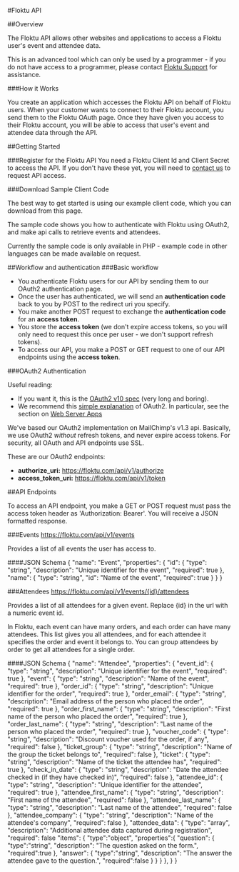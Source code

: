 #Floktu API

##Overview

The Floktu API allows other websites and applications to access a Floktu user's event and attendee data.

This is an advanced tool which can only be used by a programmer - if you do not have access to a programmer, please contact [Floktu Support](http://support.floktu.com) for assistance.

###How it Works

You create an application which accesses the Floktu API on behalf of Floktu users. When your customer wants to connect to their Floktu account, you send them to the Floktu OAuth page. Once they have given you access to their Floktu account, you will be able to access that user's event and attendee data through the API.

##Getting Started

###Register for the Floktu API
You need a Floktu Client Id and Client Secret to access the API. If you don't have these yet, you will need to [contact us](http://support.floktu.com/) to request API access.

###Download Sample Client Code

The best way to get started is using our example client code, which you can download from this page.

The sample code shows you how to authenticate with Floktu using OAuth2, and make api calls to retrieve events and attendees.

Currently the sample code is only available in PHP - example code in other languages can be made available on request.  


##Workflow and authentication
###Basic workflow

* You authenticate Floktu users for our API by sending them to our OAuth2 authentication page.
* Once the user has authenticated, we will send an **authentication code** back to you by POST to the redirect uri you specify.
* You make another POST request to exchange the **authentication code** for an **access token**.
* You store the **access token** (we don't expire access tokens, so you will only need to request this once per user - we don't support refresh tokens).
* To access our API, you make a POST or GET request to one of our API endpoints using the **access token**.


###OAuth2 Authentication

Useful reading:

* If you want it, this is the [OAuth2 v10 spec](http://tools.ietf.org/html/draft-ietf-oauth-v2-31) (very long and boring).
* We recommend this [simple explanation](http://aaronparecki.com/articles/2012/07/29/1/oauth2-simplified) of OAuth2. In particular, see the section on [Web Server Apps](http://aaronparecki.com/articles/2012/07/29/1/oauth2-simplified#web-server-apps)

We've based our OAuth2 implementation on MailChimp's v1.3 api. Basically, we use OAuth2 *without* refresh tokens, and never expire access tokens. For security, all OAuth and API endpoints use SSL.

These are our OAuth2 endpoints:

* **authorize_uri:** https://floktu.com/api/v1/authorize
* **access_token_uri:** https://floktu.com/api/v1/token


##API Endpoints

To access an API endpoint, you make a GET or POST request must pass the access token header as 'Authorization: Bearer'. You will receive a JSON formatted response.

###Events
https://floktu.com/api/v1/events

Provides a list of all events the user has access to.

####JSON Schema	
	{
		"name": "Event",
		"properties": {
			"id": {
				"type": "string",
				"description": "Unique identifier for the event",
				"required": true
			},
			"name": {
				"type": "string",
				"id": "Name of the event",
				"required": true
			}
		}
	}


<a name="endpoints_attendees"></a>
###Attendees
https://floktu.com/api/v1/events/{id}/attendees

Provides a list of all attendees for a given event. Replace {id} in the url with a numeric event id.

In Floktu, each event can have many orders, and each order can have many attendees. This list gives you all attendees,
and for each attendee it specifies the order and event it belongs to. You can group attendees by order to get all attendees for a single order.

####JSON Schema
	{
		"name": "Attendee",
		"properties": {
			"event_id": {
				"type": "string",
				"description": "Unique identifier for the event",
				"required": true
			},
			"event": {
				"type": "string",
				"description": "Name of the event",
				"required": true
			},
			"order_id": {
				"type": "string",
				"description": "Unique identifier for the order",
				"required": true
			},
			"order_email": {
				"type": "string",
				"description": "Email address of the person who placed the order",
				"required": true
			},
			"order_first_name": {
				"type": "string",
				"description": "First name of the person who placed the order",
				"required": true
			},
			"order_last_name": {
				"type": "string",
				"description": "Last name of the person who placed the order",
				"required": true
			},
			"voucher_code": {
				"type": "string",
				"description": "Discount voucher used for the order, if any",
				"required": false
			},
			"ticket_group": {
				"type": "string",
				"description": "Name of the group the ticket belongs to",
				"required": false
			},
			"ticket": {
				"type": "string",
				"description": "Name of the ticket the attendee has",
				"required": true
			},
			"check_in_date": {
				"type": "string",
				"description": "Date the attendee checked in (if they have checked in)",
				"required": false
			},
			"attendee_id": {
				"type": "string",
				"description": "Unique identifier for the attendee",
				"required": true
			},
			"attendee_first_name": {
				"type": "string",
				"description": "First name of the attendee",
				"required": false
			},
			"attendee_last_name": {
				"type": "string",
				"description": "Last name of the attendee",
				"required": false
			},
			"attendee_company": {
				"type": "string",
				"description": "Name of the attendee's company",
				"required": false
			},
			"attendee_data": {
				"type": "array",
				"description": "Additional attendee data captured during registration",
				"required": false
				"items": {
					"type":"object",
					"properties":{
						"question": {
							"type":"string",
							"description": "The question asked on the form.",
							"required":true
						},
						"answer": {
							"type":"string",
							"description": "The answer the attendee gave to the question.",
							"required":false
						}
					}
				}
			},
		}
	}